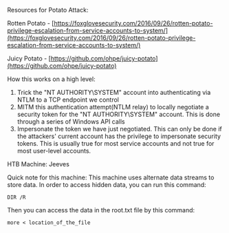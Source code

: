 Resources for Potato Attack: 

Rotten Potato - [https://foxglovesecurity.com/2016/09/26/rotten-potato-privilege-escalation-from-service-accounts-to-system/](https://foxglovesecurity.com/2016/09/26/rotten-potato-privilege-escalation-from-service-accounts-to-system/)

Juicy Potato - [https://github.com/ohpe/juicy-potato](https://github.com/ohpe/juicy-potato)

How this works on a high level:

1. Trick the "NT AUTHORITY\SYSTEM" account into authenticating via NTLM to a TCP endpoint we control
2. MITM this authentication attempt(NTLM relay) to locally negotiate a security token for the "NT AUTHORITY\SYSTEM" account. This is done through a series of Windows API calls
3. Impersonate the token we have just negotiated. This can only be done if the attackers' current account has the privilege to impersonate security tokens. This is usually true for most service accounts and not true for most user-level accounts.

HTB Machine: Jeeves

Quick note for this machine: This machine uses alternate data streams to store data. In order to access hidden data, you can run this command:

```
DIR /R
```

Then you can access the data in the root.txt file by this command:

```
more < location_of_the_file
```

